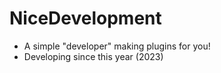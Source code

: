 # NiceDevelopment
- A simple "developer" making plugins for you!
- Developing since this year (2023)
